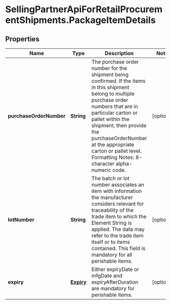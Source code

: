 # SellingPartnerApiForRetailProcurementShipments.PackageItemDetails

## Properties
Name | Type | Description | Notes
------------ | ------------- | ------------- | -------------
**purchaseOrderNumber** | **String** | The purchase order number for the shipment being confirmed. If the items in this shipment belong to multiple purchase order numbers that are in particular carton or pallet within the shipment, then provide the purchaseOrderNumber at the appropriate carton or pallet level. Formatting Notes: 8-character alpha-numeric code. | [optional] 
**lotNumber** | **String** | The batch or lot number associates an item with information the manufacturer considers relevant for traceability of the trade item to which the Element String is applied. The data may refer to the trade item itself or to items contained. This field is mandatory for all perishable items. | [optional] 
**expiry** | [**Expiry**](Expiry.md) | Either expiryDate or mfgDate and expiryAfterDuration are mandatory for perishable items. | [optional] 


